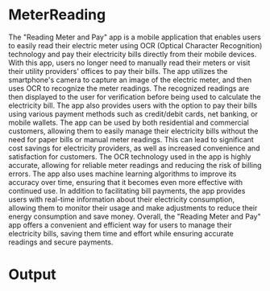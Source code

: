 # MeterReading
The "Reading Meter and Pay" app is a mobile application that enables users to easily read 
their electric meter using OCR (Optical Character Recognition) technology and pay their 
electricity bills directly from their mobile devices. With this app, users no longer need to 
manually read their meters or visit their utility providers' offices to pay their bills. The app 
utilizes the smartphone's camera to capture an image of the electric meter, and then uses OCR 
to recognize the meter readings. The recognized readings are then displayed to the user for 
verification before being used to calculate the electricity bill. The app also provides users 
with the option to pay their bills using various payment methods such as credit/debit cards, 
net banking, or mobile wallets. The app can be used by both residential and commercial 
customers, allowing them to easily manage their electricity bills without the need for paper 
bills or manual meter readings. This can lead to significant cost savings for electricity 
providers, as well as increased convenience and satisfaction for customers. The OCR 
technology used in the app is highly accurate, allowing for reliable meter readings and 
reducing the risk of billing errors. The app also uses machine learning algorithms to improve 
its accuracy over time, ensuring that it becomes even more effective with continued use. In 
addition to facilitating bill payments, the app provides users with real-time information about 
their electricity consumption, allowing them to monitor their usage and make adjustments to 
reduce their energy consumption and save money. Overall, the "Reading Meter and Pay" app 
offers a convenient and efficient way for users to manage their electricity bills, saving them 
time and effort while ensuring accurate readings and secure payments.
# Output

